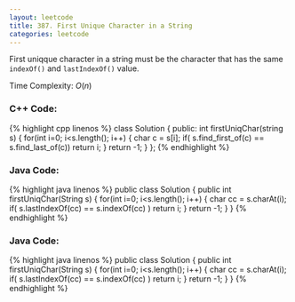 ```yaml
---
layout: leetcode
title: 387. First Unique Character in a String
categories: leetcode
---
```

First uniqque character in a string must be the character that has the same `indexOf()` and `lastIndexOf()` value.

Time Complexity: <span class="inlinecode">$O(n)$</span>
### C++ Code:
{% highlight cpp linenos %}
class Solution {
public:
    int firstUniqChar(string s) {
        for(int i=0; i<s.length(); i++) {
            char c = s[i];
            if( s.find_first_of(c) == s.find_last_of(c))
                return i;
        }
        return -1;
    }
};
{% endhighlight %}
### Java Code:
{% highlight java linenos %}
public class Solution {
    public int firstUniqChar(String s) {
        for(int i=0; i<s.length(); i++) {
            char cc = s.charAt(i);
            if( s.lastIndexOf(cc) == s.indexOf(cc) )
                return i;
        }
        return -1;
    }
}
{% endhighlight %}
### Java Code:
{% highlight java linenos %}
public class Solution {
    public int firstUniqChar(String s) {
        for(int i=0; i<s.length(); i++) {
            char cc = s.charAt(i);
            if( s.lastIndexOf(cc) == s.indexOf(cc) )
                return i;
        }
        return -1;
    }
}
{% endhighlight %}
